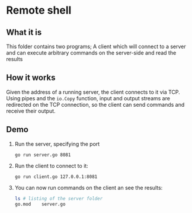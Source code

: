# Remote shell

## What it is

This folder contains two programs; A client which will connect to a server and can execute arbitrary commands on the server-side and read the results


## How it works

Given the address of a running server, the client connects to it via TCP. Using pipes and the `io.Copy` function, input and output streams are redirected on the TCP connection, so the client can send commands and receive their output.

## Demo

1. Run the server, specifying the port 

    ```
    go run server.go 8081
    ```

2. Run the client to connect to it:

    ```
    go run client.go 127.0.0.1:8081
    ```

3. You can now run commands on the client an see the results:

    ```sh
    ls # listing of the server folder
    go.mod    server.go
    ```